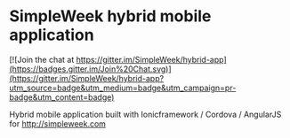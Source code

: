 # SimpleWeek hybrid mobile application

[![Join the chat at https://gitter.im/SimpleWeek/hybrid-app](https://badges.gitter.im/Join%20Chat.svg)](https://gitter.im/SimpleWeek/hybrid-app?utm_source=badge&utm_medium=badge&utm_campaign=pr-badge&utm_content=badge)

Hybrid mobile application built with Ionicframework / Cordova / AngularJS for http://simpleweek.com
